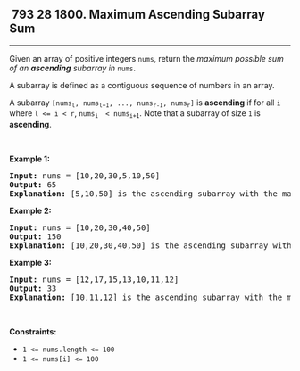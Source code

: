 <h2> 793 28
1800. Maximum Ascending Subarray Sum</h2><hr><div><p>Given an array of positive integers <code>nums</code>, return the <em>maximum possible sum of an <strong>ascending</strong> subarray in </em><code>nums</code>.</p>

<p>A subarray is defined as a contiguous sequence of numbers in an array.</p>

<p>A subarray <code>[nums<sub>l</sub>, nums<sub>l+1</sub>, ..., nums<sub>r-1</sub>, nums<sub>r</sub>]</code> is <strong>ascending</strong> if for all <code>i</code> where <code>l &lt;= i &lt; r</code>, <code>nums<sub>i </sub> &lt; nums<sub>i+1</sub></code>. Note that a subarray of size <code>1</code> is <strong>ascending</strong>.</p>

<p>&nbsp;</p>
<p><strong class="example">Example 1:</strong></p>

<pre><strong>Input:</strong> nums = [10,20,30,5,10,50]
<strong>Output:</strong> 65
<strong>Explanation: </strong>[5,10,50] is the ascending subarray with the maximum sum of 65.
</pre>

<p><strong class="example">Example 2:</strong></p>

<pre><strong>Input:</strong> nums = [10,20,30,40,50]
<strong>Output:</strong> 150
<strong>Explanation: </strong>[10,20,30,40,50] is the ascending subarray with the maximum sum of 150.
</pre>

<p><strong class="example">Example 3:</strong></p>

<pre><strong>Input:</strong> nums = [12,17,15,13,10,11,12]
<strong>Output:</strong> 33
<strong>Explanation: </strong>[10,11,12] is the ascending subarray with the maximum sum of 33.
</pre>

<p>&nbsp;</p>
<p><strong>Constraints:</strong></p>

<ul>
	<li><code>1 &lt;= nums.length &lt;= 100</code></li>
	<li><code>1 &lt;= nums[i] &lt;= 100</code></li>
</ul>
</div>